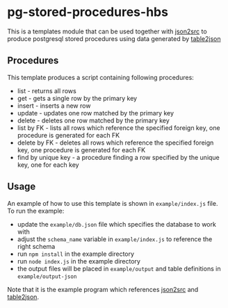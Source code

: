 ﻿# pg-stored-procedures-hbs
This is a templates module that can be used together with [json2src](https://github.com/jakubiszon/json2src)
to produce postgresql stored procedures using data generated by [table2json](https://github.com/jakubiszon/table2json)

## Procedures
This template produces a script containing following procedures:
 - list - returns all rows
 - get - gets a single row by the primary key
 - insert - inserts a new row
 - update - updates one row matched by the primary key
 - delete - deletes one row matched by the primary key
 - list by FK - lists all rows which reference the specified foreign key, one procedure is generated for each FK
 - delete by FK - deletes all rows which reference the specified foreign key, one procedure is generated for each FK
 - find by unique key - a procedure finding a row specified by the unique key, one for each key

## Usage
An example of how to use this template is shown in `example/index.js` file.
To run the example:
  - update the `example/db.json` file which specifies the database to work with
  - adjust the `schema_name` variable in `example/index.js` to reference the right schema
  - run `npm install` in the example directory
  - run `node index.js` in the example directory
  - the output files will be placed in `example/output` and table definitions in `example/output-json`

Note that it is the example program which references [json2src](https://github.com/jakubiszon/json2src) and [table2json](https://github.com/jakubiszon/table2json).
